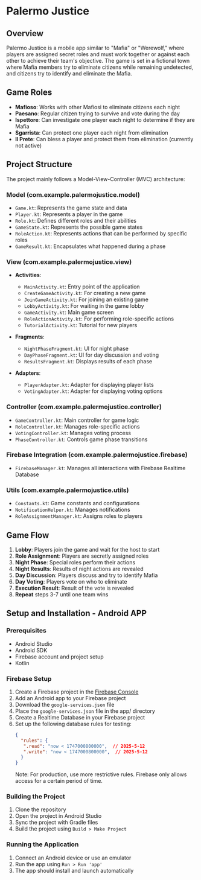 # Palermo Justice

## Overview
Palermo Justice is a mobile app similar to "Mafia" or "Werewolf," where players are assigned secret roles and must work together or against each other to achieve their team's objective. The game is set in a fictional town where Mafia members try to eliminate citizens while remaining undetected, and citizens try to identify and eliminate the Mafia.

## Game Roles

- **Mafioso**: Works with other Mafiosi to eliminate citizens each night
- **Paesano**: Regular citizen trying to survive and vote during the day
- **Ispettore**: Can investigate one player each night to determine if they are Mafia
- **Sgarrista**: Can protect one player each night from elimination
- **Il Prete**: Can bless a player and protect them from elimination (currently not active)

## Project Structure

The project mainly follows a Model-View-Controller (MVC) architecture:

### Model (com.example.palermojustice.model)
- `Game.kt`: Represents the game state and data
- `Player.kt`: Represents a player in the game
- `Role.kt`: Defines different roles and their abilities
- `GameState.kt`: Represents the possible game states
- `RoleAction.kt`: Represents actions that can be performed by specific roles
- `GameResult.kt`: Encapsulates what happened during a phase

### View (com.example.palermojustice.view)
- **Activities**:
  - `MainActivity.kt`: Entry point of the application
  - `CreateGameActivity.kt`: For creating a new game
  - `JoinGameActivity.kt`: For joining an existing game
  - `LobbyActivity.kt`: For waiting in the game lobby
  - `GameActivity.kt`: Main game screen
  - `RoleActionActivity.kt`: For performing role-specific actions
  - `TutorialActivity.kt`: Tutorial for new players

- **Fragments**:
  - `NightPhaseFragment.kt`: UI for night phase
  - `DayPhaseFragment.kt`: UI for day discussion and voting
  - `ResultsFragment.kt`: Displays results of each phase

- **Adapters**:
  - `PlayerAdapter.kt`: Adapter for displaying player lists
  - `VotingAdapter.kt`: Adapter for displaying voting options

### Controller (com.example.palermojustice.controller)
- `GameController.kt`: Main controller for game logic
- `RoleController.kt`: Manages role-specific actions
- `VotingController.kt`: Manages voting process
- `PhaseController.kt`: Controls game phase transitions

### Firebase Integration (com.example.palermojustice.firebase)
- `FirebaseManager.kt`: Manages all interactions with Firebase Realtime Database

### Utils (com.example.palermojustice.utils)
- `Constants.kt`: Game constants and configurations
- `NotificationHelper.kt`: Manages notifications
- `RoleAssignmentManager.kt`: Assigns roles to players

## Game Flow

1. **Lobby**: Players join the game and wait for the host to start
2. **Role Assignment**: Players are secretly assigned roles
3. **Night Phase**: Special roles perform their actions
4. **Night Results**: Results of night actions are revealed
5. **Day Discussion**: Players discuss and try to identify Mafia
6. **Day Voting**: Players vote on who to eliminate
7. **Execution Result**: Result of the vote is revealed
8. **Repeat** steps 3-7 until one team wins

## Setup and Installation - Android APP

### Prerequisites
- Android Studio
- Android SDK
- Firebase account and project setup
- Kotlin

### Firebase Setup
1. Create a Firebase project in the [Firebase Console](https://console.firebase.google.com/)
2. Add an Android app to your Firebase project
3. Download the `google-services.json` file
4. Place the `google-services.json` file in the app/ directory
5. Create a Realtime Database in your Firebase project
6. Set up the following database rules for testing:
   ```json
   {
     "rules": {
      ".read": "now < 1747000800000",  // 2025-5-12
      ".write": "now < 1747000800000",  // 2025-5-12
     }
   }
   ```
   Note: For production, use more restrictive rules. Firebase only allows access for a certain period of time.

### Building the Project
1. Clone the repository
2. Open the project in Android Studio
3. Sync the project with Gradle files
4. Build the project using `Build > Make Project`

### Running the Application
1. Connect an Android device or use an emulator
2. Run the app using `Run > Run 'app'`
3. The app should install and launch automatically

